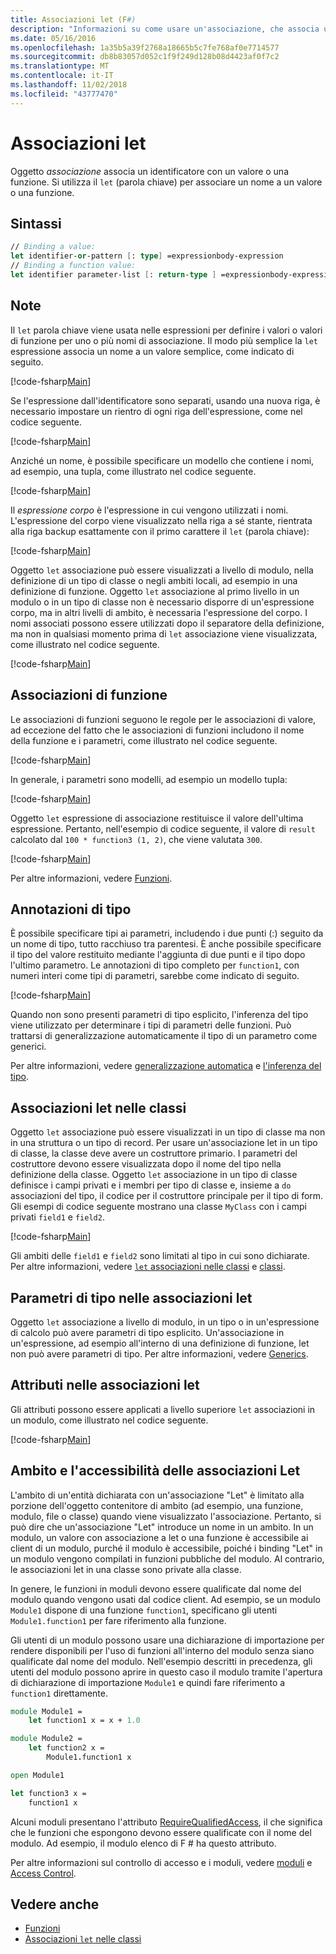 ```yaml
---
title: Associazioni let (F#)
description: "Informazioni su come usare un'associazione, che associa un identificatore con un valore o funzione ' let' F #."
ms.date: 05/16/2016
ms.openlocfilehash: 1a35b5a39f2768a18665b5c7fe768af0e7714577
ms.sourcegitcommit: db8b83057d052c1f9f249d128b08d4423af0f7c2
ms.translationtype: MT
ms.contentlocale: it-IT
ms.lasthandoff: 11/02/2018
ms.locfileid: "43777470"
---
```

# <a name="let-bindings"></a>Associazioni let

Oggetto *associazione* associa un identificatore con un valore o una funzione. Si utilizza il `let` (parola chiave) per associare un nome a un valore o una funzione.

## <a name="syntax"></a>Sintassi

```fsharp
// Binding a value:
let identifier-or-pattern [: type] =expressionbody-expression
// Binding a function value:
let identifier parameter-list [: return-type ] =expressionbody-expression
```

## <a name="remarks"></a>Note

Il `let` parola chiave viene usata nelle espressioni per definire i valori o valori di funzione per uno o più nomi di associazione. Il modo più semplice la `let` espressione associa un nome a un valore semplice, come indicato di seguito.

[!code-fsharp[Main](../../../../samples/snippets/fsharp/lang-ref-1/snippet1101.fs)]

Se l'espressione dall'identificatore sono separati, usando una nuova riga, è necessario impostare un rientro di ogni riga dell'espressione, come nel codice seguente.

[!code-fsharp[Main](../../../../samples/snippets/fsharp/lang-ref-1/snippet1102.fs)]

Anziché un nome, è possibile specificare un modello che contiene i nomi, ad esempio, una tupla, come illustrato nel codice seguente.

[!code-fsharp[Main](../../../../samples/snippets/fsharp/lang-ref-1/snippet1103.fs)]

Il *espressione corpo* è l'espressione in cui vengono utilizzati i nomi. L'espressione del corpo viene visualizzato nella riga a sé stante, rientrata alla riga backup esattamente con il primo carattere il `let` (parola chiave):

[!code-fsharp[Main](../../../../samples/snippets/fsharp/lang-ref-1/snippet1104.fs)]

Oggetto `let` associazione può essere visualizzati a livello di modulo, nella definizione di un tipo di classe o negli ambiti locali, ad esempio in una definizione di funzione. Oggetto `let` associazione al primo livello in un modulo o in un tipo di classe non è necessario disporre di un'espressione corpo, ma in altri livelli di ambito, è necessaria l'espressione del corpo. I nomi associati possono essere utilizzati dopo il separatore della definizione, ma non in qualsiasi momento prima di `let` associazione viene visualizzata, come illustrato nel codice seguente.

[!code-fsharp[Main](../../../../samples/snippets/fsharp/lang-ref-1/snippet1105.fs)]

## <a name="function-bindings"></a>Associazioni di funzione

Le associazioni di funzioni seguono le regole per le associazioni di valore, ad eccezione del fatto che le associazioni di funzioni includono il nome della funzione e i parametri, come illustrato nel codice seguente.

[!code-fsharp[Main](../../../../samples/snippets/fsharp/lang-ref-1/snippet1106.fs)]

In generale, i parametri sono modelli, ad esempio un modello tupla:

[!code-fsharp[Main](../../../../samples/snippets/fsharp/lang-ref-1/snippet1107.fs)]

Oggetto `let` espressione di associazione restituisce il valore dell'ultima espressione. Pertanto, nell'esempio di codice seguente, il valore di `result` calcolato dal `100 * function3 (1, 2)`, che viene valutata `300`.

[!code-fsharp[Main](../../../../samples/snippets/fsharp/lang-ref-1/snippet1109.fs)]

Per altre informazioni, vedere [Funzioni](index.md).

## <a name="type-annotations"></a>Annotazioni di tipo

È possibile specificare tipi ai parametri, includendo i due punti (:) seguito da un nome di tipo, tutto racchiuso tra parentesi. È anche possibile specificare il tipo del valore restituito mediante l'aggiunta di due punti e il tipo dopo l'ultimo parametro. Le annotazioni di tipo completo per `function1`, con numeri interi come tipi di parametri, sarebbe come indicato di seguito.

[!code-fsharp[Main](../../../../samples/snippets/fsharp/lang-ref-1/snippet1108.fs)]

Quando non sono presenti parametri di tipo esplicito, l'inferenza del tipo viene utilizzato per determinare i tipi di parametri delle funzioni. Può trattarsi di generalizzazione automaticamente il tipo di un parametro come generici.

Per altre informazioni, vedere [generalizzazione automatica](../generics/automatic-generalization.md) e [l'inferenza del tipo](../type-inference.md).

## <a name="let-bindings-in-classes"></a>Associazioni let nelle classi

Oggetto `let` associazione può essere visualizzati in un tipo di classe ma non in una struttura o un tipo di record. Per usare un'associazione let in un tipo di classe, la classe deve avere un costruttore primario. I parametri del costruttore devono essere visualizzata dopo il nome del tipo nella definizione della classe. Oggetto `let` associazione in un tipo di classe definisce i campi privati e i membri per tipo di classe e, insieme a `do` associazioni del tipo, il codice per il costruttore principale per il tipo di form. Gli esempi di codice seguente mostrano una classe `MyClass` con i campi privati `field1` e `field2`.

[!code-fsharp[Main](../../../../samples/snippets/fsharp/lang-ref-1/snippet1110.fs)]

Gli ambiti delle `field1` e `field2` sono limitati al tipo in cui sono dichiarate. Per altre informazioni, vedere [ `let` associazioni nelle classi](../members/let-bindings-in-classes.md) e [classi](../classes.md).

## <a name="type-parameters-in-let-bindings"></a>Parametri di tipo nelle associazioni let

Oggetto `let` associazione a livello di modulo, in un tipo o in un'espressione di calcolo può avere parametri di tipo esplicito. Un'associazione in un'espressione, ad esempio all'interno di una definizione di funzione, let non può avere parametri di tipo. Per altre informazioni, vedere [Generics](../generics/index.md).

## <a name="attributes-on-let-bindings"></a>Attributi nelle associazioni let

Gli attributi possono essere applicati a livello superiore `let` associazioni in un modulo, come illustrato nel codice seguente.

[!code-fsharp[Main](../../../../samples/snippets/fsharp/lang-ref-1/snippet1111.fs)]

## <a name="scope-and-accessibility-of-let-bindings"></a>Ambito e l'accessibilità delle associazioni Let

L'ambito di un'entità dichiarata con un'associazione "Let" è limitato alla porzione dell'oggetto contenitore di ambito (ad esempio, una funzione, modulo, file o classe) quando viene visualizzato l'associazione. Pertanto, si può dire che un'associazione "Let" introduce un nome in un ambito. In un modulo, un valore con associazione a let o una funzione è accessibile ai client di un modulo, purché il modulo è accessibile, poiché i binding "Let" in un modulo vengono compilati in funzioni pubbliche del modulo. Al contrario, le associazioni let in una classe sono private alla classe.

In genere, le funzioni in moduli devono essere qualificate dal nome del modulo quando vengono usati dal codice client. Ad esempio, se un modulo `Module1` dispone di una funzione `function1`, specificano gli utenti `Module1.function1` per fare riferimento alla funzione.

Gli utenti di un modulo possono usare una dichiarazione di importazione per rendere disponibili per l'uso di funzioni all'interno del modulo senza siano qualificate dal nome del modulo. Nell'esempio descritti in precedenza, gli utenti del modulo possono aprire in questo caso il modulo tramite l'apertura di dichiarazione di importazione `Module1` e quindi fare riferimento a `function1` direttamente.

```fsharp
module Module1 =
    let function1 x = x + 1.0

module Module2 =
    let function2 x =
        Module1.function1 x

open Module1

let function3 x =
    function1 x
```

Alcuni moduli presentano l'attributo [RequireQualifiedAccess](https://msdn.microsoft.com/library/8b9b6ade-0471-4413-ac5d-638cd0de5f15), il che significa che le funzioni che espongono devono essere qualificate con il nome del modulo. Ad esempio, il modulo elenco di F # ha questo attributo.

Per altre informazioni sul controllo di accesso e i moduli, vedere [moduli](../modules.md) e [Access Control](../access-control.md).

## <a name="see-also"></a>Vedere anche

- [Funzioni](index.md)
- [Associazioni `let` nelle classi](../members/let-bindings-in-classes.md)
